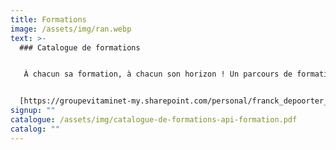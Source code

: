 ```yaml
---
title: Formations
image: /assets/img/ran.webp
text: >-
  ### C﻿atalogue de formations


   À chacun sa formation, à chacun son horizon ! Un parcours de formation adapté et personnalisé en fonction des besoins.


  [https://groupevitaminet-my.sharepoint.com/personal/franck_depoorter_groupevitaminet_com/_layouts/15/onedrive.aspx?id=%2Fpersonal%2Ffranck%5Fdepoorter%5Fgroupevitaminet%5Fcom%2FDocuments%2Ffiche%20technique%20animation%2Epdf&parent=%2Fpersonal%2Ffranck%5Fdepoorter%5Fgroupevitaminet%5Fcom%2FDocuments](https://groupevitaminet-my.sharepoint.com/personal/franck_depoorter_groupevitaminet_com/_layouts/15/onedrive.aspx?id=%2Fpersonal%2Ffranck%5Fdepoorter%5Fgroupevitaminet%5Fcom%2FDocuments%2Ffiche%20technique%20animation%2Epdf&parent=%2Fpersonal%2Ffranck%5Fdepoorter%5Fgroupevitaminet%5Fcom%2FDocuments)
signup: ""
catalogue: /assets/img/catalogue-de-formations-api-formation.pdf
catalog: ""
---
```

